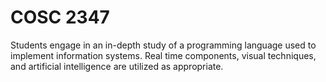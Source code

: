 # COSC 2347

Students engage in an in-depth study of a programming language used to implement information systems.
Real time components, visual techniques, and artificial intelligence are utilized as appropriate.
